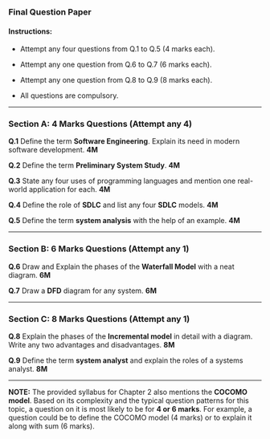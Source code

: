 

### Final Question Paper

#### Instructions:

-   Attempt any four questions from Q.1 to Q.5 (4 marks each).
    
-   Attempt any one question from Q.6 to Q.7 (6 marks each).
    
-   Attempt any one question from Q.8 to Q.9 (8 marks each).
    
-   All questions are compulsory.
    

***

### **Section A: 4 Marks Questions (Attempt any 4)**

**Q.1** Define the term **Software Engineering**. Explain its need in modern software development. **4M**

**Q.2** Define the term **Preliminary System Study**. **4M**

**Q.3** State any four uses of programming languages and mention one real-world application for each. **4M**

**Q.4** Define the role of **SDLC** and list any four **SDLC** models. **4M**

**Q.5** Define the term **system analysis** with the help of an example. **4M**

***

### **Section B: 6 Marks Questions (Attempt any 1)**

**Q.6** Draw and Explain the phases of the **Waterfall Model** with a neat diagram. **6M**

**Q.7** Draw a **DFD** diagram for any system. **6M**

***

### **Section C: 8 Marks Questions (Attempt any 1)**

**Q.8** Explain the phases of the **Incremental model** in detail with a diagram. Write any two advantages and disadvantages. **8M**

**Q.9** Define the term **system analyst** and explain the roles of a systems analyst. **8M**

***

**NOTE:** The provided syllabus for Chapter 2 also mentions the **COCOMO model**. Based on its complexity and the typical question patterns for this topic, a question on it is most likely to be for **4 or 6 marks**. For example, a question could be to define the COCOMO model (4 marks) or to explain it along with sum (6 marks).